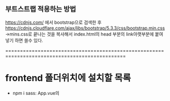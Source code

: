 
## 부트스트랩 적용하는 방법
https://cdnjs.com/  에서 bootstrap으로 검색한 후
https://cdnjs.cloudflare.com/ajax/libs/bootstrap/5.3.3/css/bootstrap.min.css   ->mins.css로 끝나는 것을 복사해서
index.html의 head 부분의 link아랫부분에 붙여넣기 하면 쓸수 있다.

<link rel="stylesheet" href="https://cdnjs.cloudflare.com/ajax/libs/bootstrap/5.3.3/css/bootstrap.min.css" integrity="sha512-jnSuA4Ss2PkkikSOLtYs8BlYIeeIK1h99ty4YfvRPAlzr377vr3CXDb7sb7eEEBYjDtcYj+AjBH3FLv5uSJuXg==" crossorigin="anonymous" referrerpolicy="no-referrer" />

===============================================================================================
# frontend 폴더위치에 설치할 목록
 - npm i sass:  App.vue의 <style lang="scss">로 scss문법을 쓸 수 있게 한다.
 
 -npm i axios:엑시오스 사용 

===============================================================================================
# JS파일설명
 fontService.js:함수를 만들어서 axios를 사용하여 서버에 데이터를 읽어오게 한다.
 index.js:router를 설정하여 메인뷰에서 주요켄텐트를 동적으로 보여주게 설정한다.

===============================================================================================
# cors문제 해결을 위한 설정: vue.config.js에서 설정
 cors의 원인:프로토콜, 도메인, 포트 번호 중 하나라도 다르면 다른 출처(Cross-Origin)로 간주되어 CORS 문제가 발생함

    server: {
        proxy: {
        'v1/api': {    // v1/api/로 들어오는 요청을 백엔드(http://backend-server:8080/)로 전달
            target: 'http://localhost:8080', // 백엔드 주소
            changeOrigin: true, // CORS 문제 해결
            rewrite: (path) => path.replace(/^\/api/, ''), // /api를 제거하고 백엔드로 전달
        },
        },
    },  //cors문제 해결을 위한 설정정




